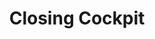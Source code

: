 ---
sidebar_position: 21
title: Closing Cockpit
description: Closing Cockpit
hide_table_of_contents: false
---